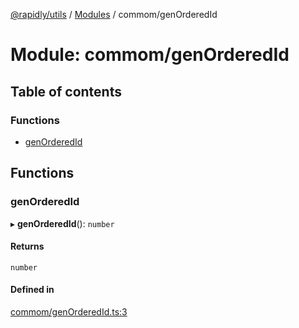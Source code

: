 [@rapidly/utils](../README.md) / [Modules](../modules.md) / commom/genOrderedId

# Module: commom/genOrderedId

## Table of contents

### Functions

- [genOrderedId](commom_genOrderedId.md#genorderedid)

## Functions

### genOrderedId

▸ **genOrderedId**(): `number`

#### Returns

`number`

#### Defined in

[commom/genOrderedId.ts:3](https://github.com/canguser/rapidly-utils/blob/966e48c/main/commom/genOrderedId.ts#L3)
